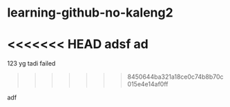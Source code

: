# learning-github-no-kaleng2
<<<<<<< HEAD
adsf
ad
=======
123
yg tadi failed
>>>>>>> 8450644ba321a18ce0c74b8b70c015e4e14af0ff

adf
